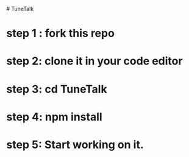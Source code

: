 #   T u n e T a l k 

# step 1 : fork this repo
# step 2: clone it in your code editor
# step 3: cd TuneTalk 
# step 4: npm install
# step 5: Start working on it. 
 
